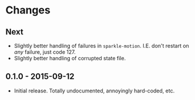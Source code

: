 # Changes

## Next

* Slightly better handling of failures in `sparkle-motion`.  I.E. don't restart on *any* failure, just code 127.
* Slightly better handling of corrupted state file.

## 0.1.0 - 2015-09-12

* Initial release.  Totally undocumented, annoyingly hard-coded, etc.
